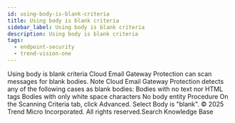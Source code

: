 ```yaml
---
id: using-body-is-blank-criteria
title: Using body is blank criteria
sidebar_label: Using body is blank criteria
description: Using body is blank criteria
tags:
  - endpoint-security
  - trend-vision-one
---
```


 Using body is blank criteria Cloud Email Gateway Protection can scan messages for blank bodies. Note Cloud Email Gateway Protection detects any of the following cases as blank bodies: Bodies with no text nor HTML tags Bodies with only white space characters No body entity Procedure On the Scanning Criteria tab, click Advanced. Select Body is "blank". © 2025 Trend Micro Incorporated. All rights reserved.Search Knowledge Base